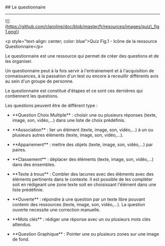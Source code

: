 \#\# Le questionnaire



---

!\[\]\(https://github.com/claroline/doc/blob/master/fr/resources/images/quiz\_fig1.png\)



&lt;p style="text-align: center; color: blue"&gt;Quiz Fig.1 - Icône de la ressource Questionnaire&lt;/p&gt;



Le questionnaire est une ressource qui permet de créer des questions et de les organiser.

Un questionnaire peut à la fois servir à l'entrainement et à l'acquisition de connaissances, à la passation d'un test ou encore à receuillir différents avis au sein d'un groupe de personne.



Le questionnaire est constitué d'étapes et ce sont ces dernières qui contiennent les questions. 

Les questions peuvent être de différent type :

- \*\*Question Choix Multiple\*\* : choisir une ou plusieurs réponses \(texte, image, son, vidéo,...\) dans une liste de choix prédéfinis.

- \*\*Association\*\* : lier un élément \(texte, image, son, vidéo,...\) à un ou plusieurs autres éléments \(texte, image, son, vidéo,...\).

- \*\*Appariement\*\* :  mettre des objets \(texte, image, son, vidéo,...\) par paires.

- \*\*Classement\*\* : déplacer des éléments \(texte, image, son, vidéo,...\) dans des ensembles.

- \*\*Texte à trous\*\* : Combler des lacunes avec des éléments avec des éléments pertinents dans le contexte. Il est possible de les compléter soit en rédigeant une zone texte soit en choisissant l'élément dans une liste prédéfinie.

- \*\*Ouverte\*\* : répondre à une question par un texte libre pouvant contenir des ressources \(texte, image, son, vidéo,...\). La question ouverte necessite une correction manuelle.

- \*\*Mots clés\*\* : rédiger une réponse avec un ou plusieurs mots clés attendus.

- \*\*Question Graphique\*\* : Pointer une ou plusieurs zones sur une image de fond.







